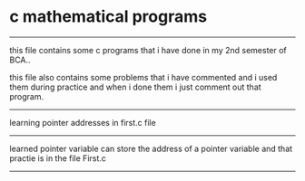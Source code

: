  # c mathematical programs 

---------------------------------------------------------------------------------
this file contains some c programs that i have done in my 2nd semester of BCA..

this file also contains some problems that i have commented and i used them during practice and when i done them i just comment out that program.

------------------------------------------------------------------------------------

learning pointer addresses in first.c file 

------------------------------------------------------------------------------------

learned pointer variable can store the address of a pointer variable and that practie is in the file First.c

------------------------------------------------------------------------------------


